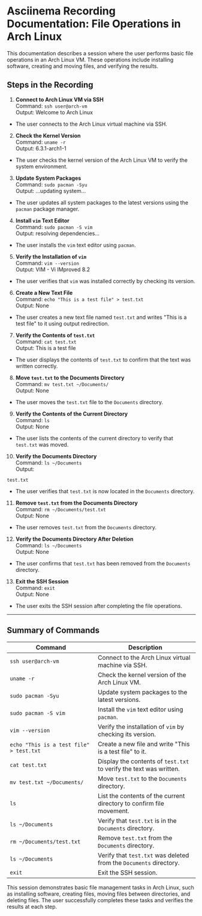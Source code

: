 # Asciinema Recording Documentation: File Operations in Arch Linux

This documentation describes a session where the user performs basic file operations in an Arch Linux VM. These operations include installing software, creating and moving files, and verifying the results.

## Steps in the Recording

1. **Connect to Arch Linux VM via SSH**  
   Command: `ssh user@arch-vm`  
   Output:  Welcome to Arch Linux
- The user connects to the Arch Linux virtual machine via SSH.

2. **Check the Kernel Version**  
Command: `uname -r`  
Output:  6.3.1-arch1-1
- The user checks the kernel version of the Arch Linux VM to verify the system environment.

3. **Update System Packages**  
Command: `sudo pacman -Syu`  
Output:  ...updating system...
- The user updates all system packages to the latest versions using the `pacman` package manager.

4. **Install `vim` Text Editor**  
Command: `sudo pacman -S vim`  
Output:  resolving dependencies...
- The user installs the `vim` text editor using `pacman`.

5. **Verify the Installation of `vim`**  
Command: `vim --version`  
Output:  VIM - Vi IMproved 8.2
- The user verifies that `vim` was installed correctly by checking its version.

6. **Create a New Text File**  
Command: `echo "This is a test file" > test.txt`  
Output: None  
- The user creates a new text file named `test.txt` and writes "This is a test file" to it using output redirection.

7. **Verify the Contents of `test.txt`**  
Command: `cat test.txt`  
Output:  This is a test file
- The user displays the contents of `test.txt` to confirm that the text was written correctly.

8. **Move `test.txt` to the Documents Directory**  
Command: `mv test.txt ~/Documents/`  
Output: None  
- The user moves the `test.txt` file to the `Documents` directory.

9. **Verify the Contents of the Current Directory**  
Command: `ls`  
Output: None  
- The user lists the contents of the current directory to verify that `test.txt` was moved.

10. **Verify the Documents Directory**  
 Command: `ls ~/Documents`  
 Output:  
 ```
 test.txt
 ```
 - The user verifies that `test.txt` is now located in the `Documents` directory.

11. **Remove `test.txt` from the Documents Directory**  
 Command: `rm ~/Documents/test.txt`  
 Output: None  
 - The user removes `test.txt` from the `Documents` directory.

12. **Verify the Documents Directory After Deletion**  
 Command: `ls ~/Documents`  
 Output: None  
 - The user confirms that `test.txt` has been removed from the `Documents` directory.

13. **Exit the SSH Session**  
 Command: `exit`  
 Output: None  
 - The user exits the SSH session after completing the file operations.

---

## Summary of Commands

| Command                               | Description                                                               |
|---------------------------------------|---------------------------------------------------------------------------|
| `ssh user@arch-vm`                    | Connect to the Arch Linux virtual machine via SSH.                        |
| `uname -r`                            | Check the kernel version of the Arch Linux VM.                            |
| `sudo pacman -Syu`                    | Update system packages to the latest versions.                            |
| `sudo pacman -S vim`                  | Install the `vim` text editor using `pacman`.                             |
| `vim --version`                       | Verify the installation of `vim` by checking its version.                |
| `echo "This is a test file" > test.txt`| Create a new file and write "This is a test file" to it.                  |
| `cat test.txt`                        | Display the contents of `test.txt` to verify the text was written.        |
| `mv test.txt ~/Documents/`            | Move `test.txt` to the `Documents` directory.                             |
| `ls`                                  | List the contents of the current directory to confirm file movement.      |
| `ls ~/Documents`                      | Verify that `test.txt` is in the `Documents` directory.                   |
| `rm ~/Documents/test.txt`             | Remove `test.txt` from the `Documents` directory.                         |
| `ls ~/Documents`                      | Verify that `test.txt` was deleted from the `Documents` directory.        |
| `exit`                                | Exit the SSH session.                                                    |

This session demonstrates basic file management tasks in Arch Linux, such as installing software, creating files, moving files between directories, and deleting files. The user successfully completes these tasks and verifies the results at each step.
